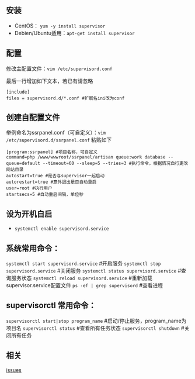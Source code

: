 ## 安装
- CentOS： `yum -y install supervisor`
- Debien/Ubuntu适用：`apt-get install supervisor`

## 配置
修改主配置文件：`vim /etc/supervisord.conf`

最后一行增加如下文本，若已有请忽略
```
[include]
files = supervisord.d/*.conf #扩展名ini改为conf
```

## 创建自配置文件
举例命名为ssrpanel.conf（可自定义）：`vim /etc/supervisord.d/ssrpanel.conf`
粘贴如下
```
[program:ssrpanel] #项目名称，可自定义
command=php /www/wwwroot/ssrpanel/artisan queue:work database --queue=default --timeout=60 --sleep=5 --tries=3 #执行命令，根据情况自行更改网站目录
autostart=true #是否与supervisor一起启动
autorestart=true #意外退出是否自动重启
user=root #执行用户
startsecs=5 #自动重启间隔，单位秒
```

## 设为开机自启
- `systemctl enable supervisord.service`

## 系统常用命令：
`systemctl start supervisord.service` #开启服务
`systemctl stop supervisord.service` #关闭服务
`systemctl status supervisord.service` #查询服务状态
`systemctl reload supervisord.service` #重新加载supervisor.service配置文件
`ps -ef | grep supervisord` #查看进程

## supervisorctl 常用命令：
`supervisorctl start|stop program_name` #启动/停止服务，program_name为项目名
`supervisorctl status` #查看所有任务状态
`supervisorctl shutdown` #关闭所有任务

## 相关
[issues](https://github.com/ssrpanel/SSRPanel/issues/1411)